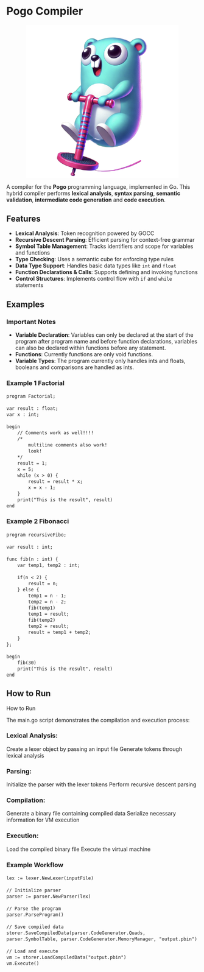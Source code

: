 # Pogo Compiler
<p align="center">
  <img src="/pogologo.png" width="400" style="display: block; margin: 0 auto;" alt="logo">
</p>

A compiler for the **Pogo** programming language, implemented in Go. This hybrid compiler performs **lexical analysis**, **syntax parsing**, **semantic validation**, **intermediate code generation** and **code execution**.

## Features

- **Lexical Analysis**: Token recognition powered by GOCC
- **Recursive Descent Parsing**: Efficient parsing for context-free grammar
- **Symbol Table Management**: Tracks identifiers and scope for variables and functions
- **Type Checking**: Uses a semantic cube for enforcing type rules
- **Data Type Support**: Handles basic data types like `int` and `float`
- **Function Declarations & Calls**: Supports defining and invoking functions
- **Control Structures**: Implements control flow with `if` and `while` statements

## Examples

### Important Notes
- **Variable Declaration**: Variables can only be declared at the start of the program after program name and before function declarations, variables can also be declared within functions before any statement.
- **Functions**: Currently functions are only void functions.
- **Variable Types**: The program currently only handles ints and floats, booleans and comparisons are handled as ints.

### Example 1 Factorial
```
program Factorial;

var result : float;
var x : int;

begin
    // Comments work as well!!!!
    /*
        multiline comments also work!
        look!
    */
    result = 1;
    x = 5;
    while (x > 0) {
        result = result * x;
        x = x - 1;
    }
    print("This is the result", result)
end
```

### Example 2 Fibonacci

```
program recursiveFibo;

var result : int;

func fib(n : int) {
    var temp1, temp2 : int;

    if(n < 2) {
        result = n;
    } else {
        temp1 = n - 1;
        temp2 = n - 2;
        fib(temp1)
        temp1 = result;
        fib(temp2)
        temp2 = result;
        result = temp1 + temp2;
    }
};

begin
    fib(30)
    print("This is the result", result)
end
```

## How to Run
How to Run

The main.go script demonstrates the compilation and execution process:

### Lexical Analysis:

Create a lexer object by passing an input file
Generate tokens through lexical analysis


### Parsing:

Initialize the parser with the lexer tokens
Perform recursive descent parsing


### Compilation:

Generate a binary file containing compiled data
Serialize necessary information for VM execution


### Execution:

Load the compiled binary file
Execute the virtual machine


### Example Workflow

```
lex := lexer.NewLexer(inputFile)

// Initialize parser
parser := parser.NewParser(lex)

// Parse the program
parser.ParseProgram()

// Save compiled data
storer.SaveCompiledData(parser.CodeGenerator.Quads, parser.SymbolTable, parser.CodeGenerator.MemoryManager, "output.pbin")

// Load and execute
vm := storer.LoadCompiledData("output.pbin")
vm.Execute()
```
